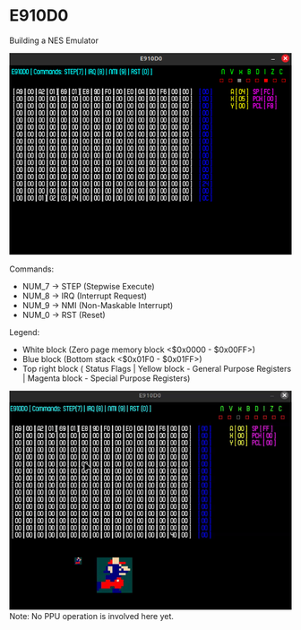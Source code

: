 # E910D0
Building a NES Emulator

![E910D0](rsrc/snip.png)

Commands:
- NUM_7 -> STEP (Stepwise Execute)
- NUM_8 -> IRQ (Interrupt Request)
- NUM_9 -> NMI (Non-Maskable Interrupt)
- NUM_0 -> RST (Reset)

Legend:
- White block (Zero page memory block <$0x0000 - $0x00FF>)
- Blue block (Bottom stack <$0x01F0 - $0x01FF>)
- Top right block 
( Status Flags | Yellow block - General Purpose Registers | Magenta block - Special Purpose Registers)

![Sprite Loaded From Cartridge](rsrc/snip2.gif)
Note: No PPU operation is involved here yet.

